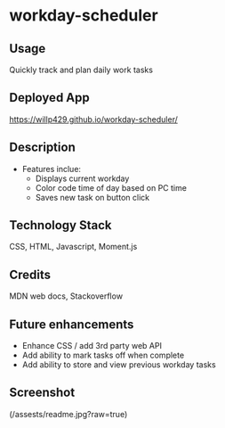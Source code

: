 # workday-scheduler

## Usage
Quickly track and plan daily work tasks

## Deployed App
https://willp429.github.io/workday-scheduler/

## Description
* Features inclue:
    * Displays current workday
    * Color code time of day based on PC time
    * Saves new task on button click

## Technology Stack
CSS, HTML, Javascript, Moment.js

## Credits
MDN web docs, Stackoverflow

## Future enhancements
* Enhance CSS / add 3rd party web API
* Add ability to mark tasks off when complete
* Add ability to store and view previous workday tasks

## Screenshot
(/assests/readme.jpg?raw=true)